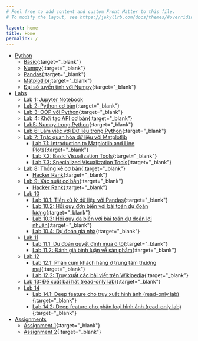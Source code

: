 ```yaml
---
# Feel free to add content and custom Front Matter to this file.
# To modify the layout, see https://jekyllrb.com/docs/themes/#overriding-theme-defaults

layout: home
title: Home
permalink: /
---
```


- [Python](#)
    - [Basic](contents/python-basic.html){:target="_blank"}
    - [Numpy](contents/numpy.html){:target="_blank"}
    - [Pandas](contents/pandas.html){:target="_blank"}
    - [Matplotlib](contents/matplotlib.html){:target="_blank"}
    - [Đại số tuyến tính với Numpy](contents/daisotuyentinh_numpy.html){:target="_blank"}
- [Labs](#)
    - [Lab 1: Jupyter Notebook](#)
    - [Lab 2: Python cơ bản](contents/lab2.html){:target="_blank"}
    - [Lab 3: OOP với Python](contents/lab3.html){:target="_blank"}
    - [Lab 4: Khởi tạo API cơ bản](contents/lab4.html){:target="_blank"}
    - [Lab5: Numpy trong Python](contents/lab5.html){:target="_blank"}
    - [Lab 6: Làm việc với Dữ liệu trong Python](contents/lab6.html){:target="_blank"}
    - [Lab 7: Trực quan hóa dữ liệu với Matplotlib](#)
      - [Lab 7.1: Introduction to Matplotlib and Line Plots](contents/lab7-1.html){:target="_blank"}
      - [Lab 7.2: Basic Visualization Tools](contents/lab7-2.html){:target="_blank"}
      - [Lab 7.3: Specialized Visualization Tools](contents/lab7-3.html){:target="_blank"}
    - [Lab 8: Thống kê cơ bản](contents/lab8.html){:target="_blank"}
      - [Hacker Rank](https://www.hackerrank.com/domains/tutorials/10-days-of-statistics?filters%5Bsubdomains%5D%5B%5D=10-days-of-statistics){:target="_blank"}
    - [Lab 9: Xác suất cơ bản](contents/lab9.html){:target="_blank"}
      - [Hacker Rank](https://www.hackerrank.com/domains/tutorials/10-days-of-statistics?filters%5Bsubdomains%5D%5B%5D=10-days-of-statistics){:target="_blank"}
    - [Lab 10](#)
      - [Lab 10.1: Tiền xử lý dữ liệu với Pandas](contents/lab10/10-1-data-preprocessing-tools.html){:target="_blank"}
      - [Lab 10.2: Hồi quy đơn biến với bài toán dự đoán lương](contents/lab10/10-2-simple-linear-regression.html){:target="_blank"}
      - [Lab 10.3: Hồi quy đa biến với bài toán dự đoán lợi nhuận](contents/lab10/10-3-multiple-linear-regression.html){:target="_blank"}
      - [Lab 10.4: Dự đoán giá nhà](contents/lab10/10-4-predicting-house-price.html){:target="_blank"}
    - [Lab 11](#)
      - [Lab 11.1: Dự đoán quyết định mua ô tô](contents/lab11/11-1-logistic-regression.html){:target="_blank"}
      - [Lab 11.2: Đánh giá bình luận về sản phẩm](contents/lab11/11-2-analyzing-product-sentiment.html){:target="_blank"}
    - [Lab 12](#)
      - [Lab 12.1: Phân cụm khách hàng ở trung tâm thương mại](contents/lab12/12-1-kmean-clustering.html){:target="_blank"}
      - [Lab 12.2: Truy xuất các bài viết trên Wikipedia](contents/lab12/12-2-document-retrieval.html){:target="_blank"}
    - [Lab 13: Đề xuất bài hát (read-only lab)](contents/lab13/Song_recommender.html){:target="_blank"}
    - [Lab 14](#)
      - [Lab 14.1: Deep feature cho truy xuất hình ảnh (read-only lab)](contents/lab14/Lab_14_1_Deep_Features_for_Image_Retrieval.html){:target="_blank"}
      - [Lab 14.2: Deep feature cho phân loại hình ảnh (read-only lab)](contents/lab14/Lab_14_2_Deep_Features_for_Image_Classification.html){:target="_blank"}
- [Assignments](#)
    - [Assignment 1](contents/assignment-1/assignment-1.html){:target="_blank"}
    - [Assignment 2](contents/assignment-2/assignment-2.html){:target="_blank"}